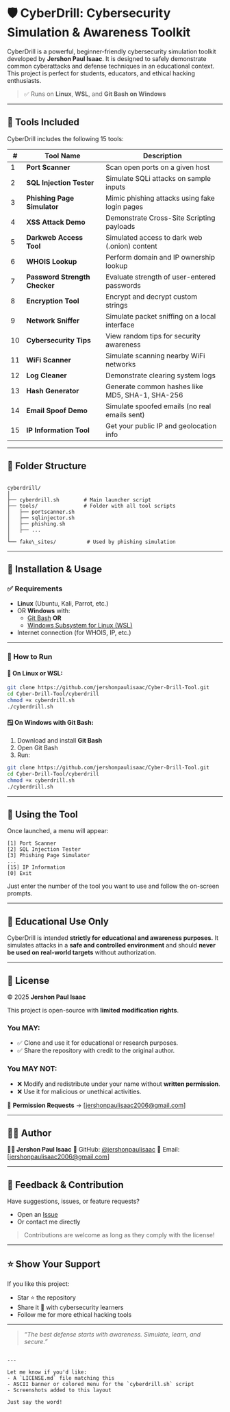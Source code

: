 
# 🛡️ CyberDrill: Cybersecurity Simulation & Awareness Toolkit

CyberDrill is a powerful, beginner-friendly cybersecurity simulation toolkit developed by **Jershon Paul Isaac**. It is designed to safely demonstrate common cyberattacks and defense techniques in an educational context. This project is perfect for students, educators, and ethical hacking enthusiasts.

> ✅ Runs on **Linux**, **WSL**, and **Git Bash on Windows**

---

## 🧰 Tools Included

CyberDrill includes the following 15 tools:

| #   | Tool Name                   | Description                                                                 |
|-----|-----------------------------|-----------------------------------------------------------------------------|
| 1   | **Port Scanner**            | Scan open ports on a given host                                            |
| 2   | **SQL Injection Tester**    | Simulate SQLi attacks on sample inputs                                     |
| 3   | **Phishing Page Simulator** | Mimic phishing attacks using fake login pages                              |
| 4   | **XSS Attack Demo**         | Demonstrate Cross-Site Scripting payloads                                  |
| 5   | **Darkweb Access Tool**     | Simulated access to dark web (.onion) content                              |
| 6   | **WHOIS Lookup**            | Perform domain and IP ownership lookup                                     |
| 7   | **Password Strength Checker**| Evaluate strength of user-entered passwords                               |
| 8   | **Encryption Tool**         | Encrypt and decrypt custom strings                                         |
| 9   | **Network Sniffer**         | Simulate packet sniffing on a local interface                              |
| 10  | **Cybersecurity Tips**      | View random tips for security awareness                                    |
| 11  | **WiFi Scanner**            | Simulate scanning nearby WiFi networks                                     |
| 12  | **Log Cleaner**             | Demonstrate clearing system logs                                           |
| 13  | **Hash Generator**          | Generate common hashes like MD5, SHA-1, SHA-256                            |
| 14  | **Email Spoof Demo**        | Simulate spoofed emails (no real emails sent)                              |
| 15  | **IP Information Tool**     | Get your public IP and geolocation info                                    |

---

## 📂 Folder Structure

```

cyberdrill/
│
├── cyberdrill.sh        # Main launcher script
├── tools/               # Folder with all tool scripts
│   ├── portscanner.sh
│   ├── sqlinjector.sh
│   ├── phishing.sh
│   ├── ...
│
└── fake\_sites/          # Used by phishing simulation

````

---

## 🚀 Installation & Usage

### ✅ Requirements

- **Linux** (Ubuntu, Kali, Parrot, etc.)  
- OR **Windows** with:
  - [Git Bash](https://gitforwindows.org/) **OR**
  - [Windows Subsystem for Linux (WSL)](https://learn.microsoft.com/en-us/windows/wsl/install)
- Internet connection (for WHOIS, IP, etc.)

---

### 🔧 How to Run

#### 🐧 On Linux or WSL:
```bash
git clone https://github.com/jershonpaulisaac/Cyber-Drill-Tool.git
cd Cyber-Drill-Tool/cyberdrill
chmod +x cyberdrill.sh
./cyberdrill.sh
````

#### 🪟 On Windows with Git Bash:

1. Download and install **Git Bash**
2. Open Git Bash
3. Run:

```bash
git clone https://github.com/jershonpaulisaac/Cyber-Drill-Tool.git
cd Cyber-Drill-Tool/cyberdrill
chmod +x cyberdrill.sh
./cyberdrill.sh
```

---

## 🧭 Using the Tool

Once launched, a menu will appear:

```
[1] Port Scanner
[2] SQL Injection Tester
[3] Phishing Page Simulator
...
[15] IP Information
[0] Exit
```

Just enter the number of the tool you want to use and follow the on-screen prompts.

---

## 🧪 Educational Use Only

CyberDrill is intended **strictly for educational and awareness purposes.**
It simulates attacks in a **safe and controlled environment** and should **never be used on real-world targets** without authorization.

---

## 📝 License

© 2025 **Jershon Paul Isaac**

This project is open-source with **limited modification rights**.

### You MAY:

* ✅ Clone and use it for educational or research purposes.
* ✅ Share the repository with credit to the original author.

### You MAY NOT:

* ❌ Modify and redistribute under your name without **written permission**.
* ❌ Use it for malicious or unethical activities.

📧 **Permission Requests** → \[[jershonpaulisaac2006@gmail.com](mailto:jershonpaulisaac2006@gmail.com)]

---

## 🙋‍♂️ Author

**👨‍💻 Jershon Paul Isaac**
🔗 GitHub: [@jershonpaulisaac](https://github.com/jershonpaulisaac)
📧 Email: \[[jershonpaulisaac2006@gmail.com](mailto:jershonpaulisaac2006@gmail.com)]

---

## 💬 Feedback & Contribution

Have suggestions, issues, or feature requests?

* Open an [Issue](https://github.com/jershonpaulisaac/Cyber-Drill-Tool/issues)
* Or contact me directly

> Contributions are welcome as long as they comply with the license!

---

## ⭐ Show Your Support

If you like this project:

* Star ⭐ the repository
* Share it 🔗 with cybersecurity learners
* Follow me for more ethical hacking tools

---

> *“The best defense starts with awareness. Simulate, learn, and secure.”*

```

---

Let me know if you'd like:
- A `LICENSE.md` file matching this
- ASCII banner or colored menu for the `cyberdrill.sh` script
- Screenshots added to this layout

Just say the word!
```
